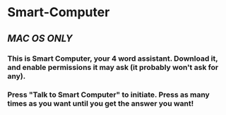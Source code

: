 # Smart-Computer

## _MAC OS ONLY_
### This is Smart Computer, your 4 word assistant. Download it, and enable permissions it may ask (it probably won't ask for any).
### Press "Talk to Smart Computer" to initiate. Press as many times as you want until you get the answer you want!

